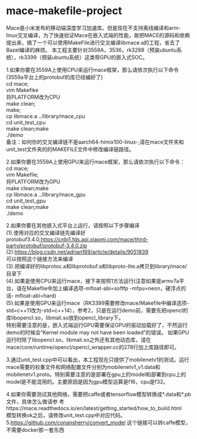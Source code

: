 # mace-makefile-project
Mace是小米发布的移动端深度学习加速库。但是现在不支持离线编译和arm-linux交叉编译，为了快速验证Mace在嵌入式端的性能，故把MACE的源码和依赖提出来，搞了一个可以使用MakeFile进行交叉编译libmace.a的工程，省去了Bazel编译的麻烦。 本工程主要针对3559A，3536，rk3288（预装ubuntu系统），rk3399（预装ubuntu系统）这类带GPU的嵌入式SOC。 

1.如果你要在3559A上使用CPU来运行mace框架，那么请依次执行以下命令(3559a平台上的protobuf的库已经编好了)  
  cd mace;  
  vim Makefike  
  将PLATFORM改为CPU  
  make clean;  
  make;  
  cp libmace.a ../library/mace_cpu  
  cd unit_test_cpu  
  make clean;make   
  ./demo   
备注：如何你的交叉编译链不是aarch64-himix100-linux-,请在mace文件夹和unit_test文件夹的的MAKEFILE文件中修改编译链路径。  

2.如果你要在3559A上使用GPU来运行mace框架，那么请依次执行以下命令：  
  cd mace;  
  vim Makefile;  
  将PLATFORM改为GPU  
  make clean;make  
  cp libmace.a ../library/mace_gpu  
  cd unit_test_gpu  
  make clean;make  
  ./demo  

2.如果你要在其他嵌入式平台上运行，请按照以下步骤编译  
(1).使用对应的交叉编译链先编译好protobuf3.4.0,https://cnbj1.fds.api.xiaomi.com/mace/third-party/protobuf/protobuf-3.4.0.zip
(2).https://blog.csdn.net/adrian169/article/details/9051839  
    可以按照这个链接方法来编译  
(3).把编译好的libprotoc.a和libprotobuf.a和libproto-lite.a拷贝到library/mace/目录下   
(4).如果是使用CPU来运行mace，接下来按照1方法运行(注意如果是armv7a平台，请在Makefile中加上编译选项-mfloat-abi=softfp -mfpu=neon，硬浮点的话-     mfloat-abi=hard)  
(5).如果是使用GPU来运行mace（RK3399需要修改mace/Makefile中编译选项-std=c++11改为-std=c++14），参考2，只是在运行demo前，需要先把opencl的库libopencl.so，libmali.so放到opencl_library下。  
    特别需要注意的是，嵌入式端运行GPU需要保证GPU的驱动加载好了，不然运行demo的时候会“Kernel module may not have been loaded”的错误。
    如果GPU运行时除了libopencl.so，libmali.so之外还有其他动态库，请在mace/core/runtime/opencl/opencl_wrapper.cc的278行加上库路径即可。  
 
 3.通过unit_test.cpp中可以看出，本工程现在只提供了mobilenetv1的测试。运行mace需要的权重文件和网络配置文件分别为mobilenetv1_v1.data和mobilenetv1.proto。特别需要注意的是部署在gpu上的model和部署到cpu上的model是不能混用的。主要原因是因为gpu模型运算是f16，cpu是f32。
 
 4.如果你需要测试其他网络，需要把caffe或者tensorflow模型转换成*.data和*.pb文件，具体怎么做请参    考https://mace.readthedocs.io/en/latest/getting_started/how_to_build.html  
   模型转换ok之后，请修改unit_test.cpp中对应代码。
 5.https://github.com/conansherry/convert_model
 这个链接可以转caffe模型，不需要docker那一套东西
